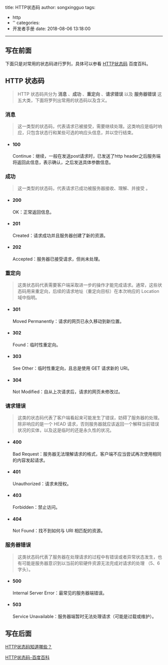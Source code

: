title: HTTP状态码
author: songxingguo
tags:
  - http
  - ''
categories:
  - 开发者手册
date: 2018-08-06 13:18:00
---
## 写在前面

下面只是对常用的状态码进行罗列，具体可以参看 [HTTP状态码](https://baike.baidu.com/item/HTTP%E7%8A%B6%E6%80%81%E7%A0%81/5053660?fr=aladdin) 百度百科。

## HTTP 状态码

> HTTP 状态码共分为 **消息** 、**成功** 、**重定向** 、**请求错误** 以及 **服务器错误** 这五大类，下面将罗列出常用的状态码以及含义。

<!-- more -->

### 消息

> 这一类型的状态码，代表请求已被接受，需要继续处理。这类响应是临时响应，只包含状态行和某些可选的响应头信息，并以空行结束。

- #### 100 

  Continue：继续，一般在发送post请求时，已发送了http header之后服务端将返回此信息，表示确认，之后发送具体参数信息。


### 成功

> 这一类型的状态码，代表请求已成功被服务器接收、理解、并接受 。

- #### 200 

  OK：正常返回信息。

- #### 201 
  
  Created：请求成功并且服务器创建了新的资源。

- #### 202

  Accepted：服务器已接受请求，但尚未处理。

### 重定向

> 这类状态码代表需要客户端采取进一步的操作才能完成请求。通常，这些状态码用来重定向，后续的请求地址（重定向目标）在本次响应的 Location 域中指明。

- #### 301

  Moved Permanently：请求的网页已永久移动到新位置。

- #### 302
  
  Found：临时性重定向。

- #### 303

  See Other：临时性重定向，且总是使用 GET 请求新的 URI。

- #### 304
  
  Not Modified：自从上次请求后，请求的网页未修改过。

### 请求错误

> 这类的状态码代表了客户端看起来可能发生了错误，妨碍了服务器的处理。除非响应的是一个 HEAD 请求，否则服务器就应该返回一个解释当前错误状况的实体，以及这是临时的还是永久性的状况。

- #### 400

  Bad Request：服务器无法理解请求的格式，客户端不应当尝试再次使用相同的内容发起请求。

- #### 401 

  Unauthorized：请求未授权。

- #### 403 

  Forbidden：禁止访问。

- #### 404

  Not Found：找不到如何与 URI 相匹配的资源。

### 服务器错误

> 这类状态码代表了服务器在处理请求的过程中有错误或者异常状态发生，也有可能是服务器意识到以当前的软硬件资源无法完成对请求的处理 （5、6字头）。

- #### 500

  Internal Server Error：最常见的服务器端错误。

- #### 503 

  Service Unavailable：服务器端暂时无法处理请求（可能是过载或维护）。
 
## 写在后面

[HTTP状态码知道哪些？](https://www.cnblogs.com/jf-67/p/6407763.html)

[HTTP状态码-百度百科](https://baike.baidu.com/item/HTTP%E7%8A%B6%E6%80%81%E7%A0%81/5053660?fr=aladdin)

